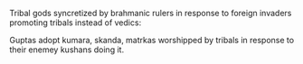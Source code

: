 
Tribal gods syncretized by brahmanic rulers in response to foreign invaders promoting tribals instead of vedics:

Guptas adopt kumara, skanda, matrkas worshipped by tribals in response to their enemey kushans doing it. 


